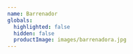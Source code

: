 ```yaml
---
name: Barrenador
globals:
  highlighted: false
  hidden: false
  productImage: images/barrenadora.jpg
---
```

